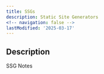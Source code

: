 ```yaml
---
title: SSGs
description: Static Site Generators
<!-- navigation: false -->
lastModified: '2025-03-17'
---
```


## Description

SSG Notes
